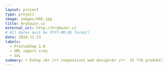 ```yaml
---
layout: project
type: project
image: images/hbb.jpg
title: Hrybazar.cz
external_url: http://hrybazar.cz
# All dates must be YYYY-MM-DD format!
date: 2018-11-23
labels:
  - PrestaShop 1.6
  - XML import cron
  - SSL
summary: • Eshop <br />• responzivní web design<br />•  33 776 produktů <br /> • platební brána 
---
```


